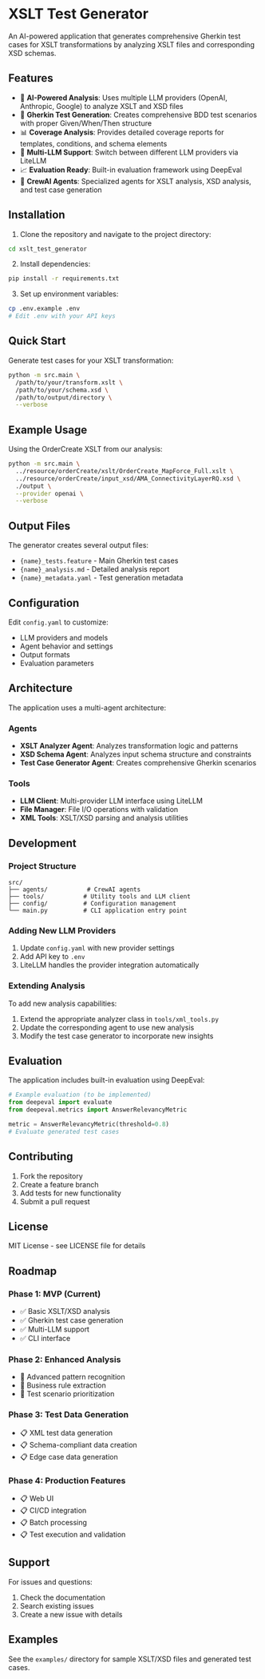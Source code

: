 # XSLT Test Generator

An AI-powered application that generates comprehensive Gherkin test cases for XSLT transformations by analyzing XSLT files and corresponding XSD schemas.

## Features

- 🤖 **AI-Powered Analysis**: Uses multiple LLM providers (OpenAI, Anthropic, Google) to analyze XSLT and XSD files
- 🧪 **Gherkin Test Generation**: Creates comprehensive BDD test scenarios with proper Given/When/Then structure
- 📊 **Coverage Analysis**: Provides detailed coverage reports for templates, conditions, and schema elements
- 🔄 **Multi-LLM Support**: Switch between different LLM providers via LiteLLM
- 📈 **Evaluation Ready**: Built-in evaluation framework using DeepEval
- 🎯 **CrewAI Agents**: Specialized agents for XSLT analysis, XSD analysis, and test case generation

## Installation

1. Clone the repository and navigate to the project directory:
```bash
cd xslt_test_generator
```

2. Install dependencies:
```bash
pip install -r requirements.txt
```

3. Set up environment variables:
```bash
cp .env.example .env
# Edit .env with your API keys
```

## Quick Start

Generate test cases for your XSLT transformation:

```bash
python -m src.main \
  /path/to/your/transform.xslt \
  /path/to/your/schema.xsd \
  /path/to/output/directory \
  --verbose
```

## Example Usage

Using the OrderCreate XSLT from our analysis:

```bash
python -m src.main \
  ../resource/orderCreate/xslt/OrderCreate_MapForce_Full.xslt \
  ../resource/orderCreate/input_xsd/AMA_ConnectivityLayerRQ.xsd \
  ./output \
  --provider openai \
  --verbose
```

## Output Files

The generator creates several output files:

- `{name}_tests.feature` - Main Gherkin test cases
- `{name}_analysis.md` - Detailed analysis report  
- `{name}_metadata.yaml` - Test generation metadata

## Configuration

Edit `config.yaml` to customize:

- LLM providers and models
- Agent behavior and settings
- Output formats
- Evaluation parameters

## Architecture

The application uses a multi-agent architecture:

### Agents
- **XSLT Analyzer Agent**: Analyzes transformation logic and patterns
- **XSD Schema Agent**: Analyzes input schema structure and constraints  
- **Test Case Generator Agent**: Creates comprehensive Gherkin scenarios

### Tools
- **LLM Client**: Multi-provider LLM interface using LiteLLM
- **File Manager**: File I/O operations with validation
- **XML Tools**: XSLT/XSD parsing and analysis utilities

## Development

### Project Structure
```
src/
├── agents/           # CrewAI agents
├── tools/           # Utility tools and LLM client
├── config/          # Configuration management
└── main.py          # CLI application entry point
```

### Adding New LLM Providers

1. Update `config.yaml` with new provider settings
2. Add API key to `.env`
3. LiteLLM handles the provider integration automatically

### Extending Analysis

To add new analysis capabilities:

1. Extend the appropriate analyzer class in `tools/xml_tools.py`
2. Update the corresponding agent to use new analysis
3. Modify the test case generator to incorporate new insights

## Evaluation

The application includes built-in evaluation using DeepEval:

```python
# Example evaluation (to be implemented)
from deepeval import evaluate
from deepeval.metrics import AnswerRelevancyMetric

metric = AnswerRelevancyMetric(threshold=0.8)
# Evaluate generated test cases
```

## Contributing

1. Fork the repository
2. Create a feature branch
3. Add tests for new functionality
4. Submit a pull request

## License

MIT License - see LICENSE file for details

## Roadmap

### Phase 1: MVP (Current)
- ✅ Basic XSLT/XSD analysis
- ✅ Gherkin test case generation  
- ✅ Multi-LLM support
- ✅ CLI interface

### Phase 2: Enhanced Analysis
- 🔄 Advanced pattern recognition
- 🔄 Business rule extraction
- 🔄 Test scenario prioritization

### Phase 3: Test Data Generation
- 📋 XML test data generation
- 📋 Schema-compliant data creation
- 📋 Edge case data generation

### Phase 4: Production Features
- 📋 Web UI
- 📋 CI/CD integration
- 📋 Batch processing
- 📋 Test execution and validation

## Support

For issues and questions:
1. Check the documentation
2. Search existing issues
3. Create a new issue with details

## Examples

See the `examples/` directory for sample XSLT/XSD files and generated test cases.
